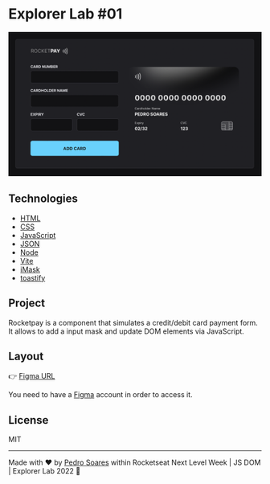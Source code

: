 # Explorer Lab #01

![rocket-pay](.github/project.png)

## Technologies

- [HTML](https://developer.mozilla.org/en-US/docs/Web/HTML)
- [CSS](https://developer.mozilla.org/en-US/docs/Web/css)
- [JavaScript](https://developer.mozilla.org/en-US/docs/Web/javascript)
- [JSON](https://www.json.org/json-en.html)
- [Node](https://nodejs.org/)
- [Vite](https://vitejs.dev/)
- [iMask](https://imask.js.org)
- [toastify](https://github.com/apvarun/toastify-js/blob/master/README.md)

## Project

Rocketpay is a component that simulates a credit/debit card payment form.
It allows to add a input mask and update DOM elements via JavaScript.

## Layout

👉 [Figma URL](https://www.figma.com/file/gpqavL469k0pPUGOmAQEM9/Explorer-Lab-%2301/duplicate)

You need to have a [Figma](https://figma.com) account in order to access it.

## License

MIT

---

Made with ♥ by [Pedro Soares](https://github.com/pncsoares) within Rocketseat Next Level Week | JS DOM | Explorer Lab 2022 🙌 
